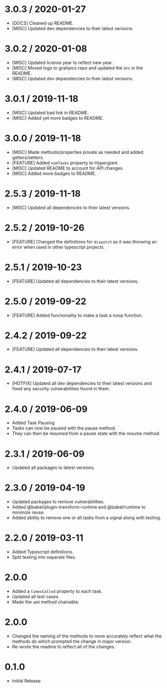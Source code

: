 3.0.3 / 2020-01-27
==================
* [DOCS] Cleaned up README.
* [MISC] Updated dev dependencies to their latest versions.

3.0.2 / 2020-01-08
==================
* [MISC] Updated license year to reflect new year.
* [MISC] Moved logo to grahpics repo and updated the src in the README.
* [MISC] Updated dev dependencies to their latest versions.

3.0.1 / 2019-11-18
==================
* [MISC] Updated bad link in README.
* [MISC] Added yet more badges to README.

3.0.0 / 2019-11-18
==================
* [MISC] Made methods/properties private as needed and added getters/setters.
* [FEATURE] Added `numTasks` property to Hypergiant.
* [MISC] Updated README to account for API changes.
* [MISC] Added more badges to README.

2.5.3 / 2019-11-18
==================
* [MISC] Updated all dependencies to their latest versions.

2.5.2 / 2019-10-26
==================
* [FEATURE] Changed the definitions for `dispatch` as it was throwing an error when used in other typescript projects.

2.5.1 / 2019-10-23
==================
* [FEATURE] Updated all dependencies to their latest versions.

2.5.0 / 2019-09-22
==================
* [FEATURE] Added functionality to make a task a noop function.

2.4.2 / 2019-09-22
==================
* [FEATURE] Updated all dependencies to their latest versions.

2.4.1 / 2019-07-17
==================
* [HOTFIX] Updated all dev dependencies to their latest versions and fixed any security vulnerabilities found in them.

2.4.0 / 2019-06-09
==================
* Added Task Pausing
* Tasks can now be paused with the pause method.
* They can then be resumed from a pause state with the resume method.

2.3.1 / 2019-06-09
==================
* Updated all packages to latest versions.

2.3.0 / 2019-04-19
==================
* Updated packages to remove vulnerabilities.
* Added @babel/plugin-transform-runtime and @babel/runtime to minimize reuse.
* Added ability to remove one or all tasks from a signal along with testing.

2.2.0 / 2019-03-11
==================
* Added Typescript definitions.
* Split testing into separate files.

2.0.0
==================
* Added a `timesCalled` property to each task.
* Updated all test cases.
* Made the `add` method chainable.

2.0.0
==================
* Changed the naming of the methods to more accurately reflect what the methods do which prompted the change in major version.
* Re-wrote the readme to reflect all of the changes.

0.1.0
==================
* Initial Release
